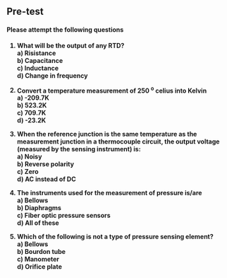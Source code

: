 ## <b> Pre-test
#### Please attempt the following questions

1) What will be the output of any RTD? <br>
<b>a) Risistance<br></b>
b) Capacitance<br>
c) Inductance<br>
d) Change in frequency<br>

2) Convert a temperature measurement of 250 <sup>o</sup> celius into Kelvin<br>
a) -209.7K<br>
<b> b) 523.2K<br></b>
c) 709.7K<br>
d) -23.2K<br>

3) When the reference junction is the same temperature as the measurement junction in a thermocouple circuit, the output voltage (measured by the sensing instrument) is:<br>
a) Noisy<br>
b) Reverse polarity<br>
<b>c) Zero<br></b>
d) AC instead of DC<br>

4) The instruments used for the measurement of pressure is/are <br>
a) Bellows<br>
b) Diaphragms<br>
c) Fiber optic pressure sensors<br>
<b>d) All of these<br></b>

5) Which of the following is not a type of pressure sensing element?<br>
a) Bellows<br>
b) Bourdon tube<br>
c) Manometer<br>
<b>d) Orifice plate<br></b>
